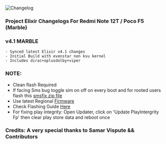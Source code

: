 ![Changelog](https://i.imgur.com/MsgqFFz.png)

### Project Elixir Changelogs For Redmi Note 12T / Poco F5 (Marble)

### v4.1 MARBLE
```
- Synced latest Elixir v4.1 changes
- Initial Build with evenstar non ksu kernel
- Includes dirac+oplusdolby+viper
```

### NOTE:

- Clean flash Required 
- If facing Sms bug toggle sim on off on every boot and for rooted users flash this [smsfix zip file](https://t.me/chaitanyabuilds/52044)
- Use latest Regional [Firmware](https://t.me/chaitanyabuilds/52705)
- Check Flashing Guide [Here](https://github.com/ProjectElixir-Devices/Wiki/blob/UNO/marble.md)
- For fixing play integrity: Open Updater, click on 'Update PlayIntergrity Fp' then clear play store data and reboot once

### Credits: A very special thanks to Samar Vispute && Contributors
